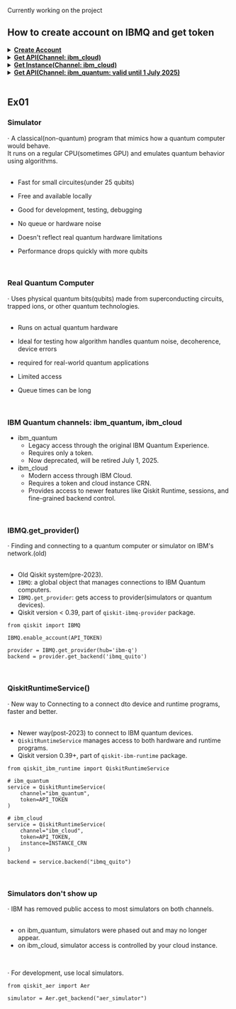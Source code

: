 Currently working on the project

## How to create account on IBMQ and get token

<details>
<summary><b><ins>Create Account</ins></b></summary>
<br>

<img src="https://github.com/user-attachments/assets/6aa7fc26-529a-4611-8d9e-d5c283134390" width="600" height="600">

###### ↳ [https://academic.ibm.com/](https://academic.ibm.com/) Make account using school email(intra_id@student.42.fr)
<br>


<img src="https://github.com/user-attachments/assets/79aaf909-b638-4b02-a8da-e0eb7e3dc10b" width="600" height="600">

###### ↳ IBM Cloud
<br>


<img src="https://github.com/user-attachments/assets/09d93be2-9419-411e-895d-410466d15745" width="600" height="600">

###### ↳ IBM Cloud Feature Code
<br>


<img src="https://github.com/user-attachments/assets/4a471a4c-e8ef-4a54-8aa9-753581942fff" width="600" height="600">

###### ↳ Request Feature Code
<br>


<img src="https://github.com/user-attachments/assets/bb338abf-a0a7-42ee-b0be-48505506333f" width="600" height="600">

###### ↳ Copy Code
<br>


<img src="https://github.com/user-attachments/assets/694d2db3-6aeb-4d3c-84b6-47f89b72125a" width="600" height="600">

###### ↳ [https://quantum.cloud.ibm.com/](https://quantum.cloud.ibm.com/) Sign in with the account created on the academic.ibm.com
<br>


<img src="https://github.com/user-attachments/assets/b58fc875-6bf7-47a7-913e-f381d66252fd" width="600" height="600">

###### ↳ Create an IBM Cloud account
<br>


<img src="https://github.com/user-attachments/assets/4a8cc10d-bdc1-4773-8b39-9a4b094e8b19" width="600" height="600">

###### ↳ Register with a code
<br>


<img src="https://github.com/user-attachments/assets/923240b9-ac67-4661-93e3-be54073c71dc" width="600" height="600">

###### ↳ Enter the code copied from academic.ibm.com
<br>


<img src="https://github.com/user-attachments/assets/bf2e29dd-9537-4ce1-8c91-60f4967fbe8d" width="600" height="600">

###### ↳ [https://quantum.ibm.com/](https://quantum.ibm.com/) Sign in and fill in your information
<br>
<br>


</details>


<details>
<summary><b><ins>Get API(Channel: ibm_cloud)</ins></b></summary>
<br>

<img src="https://github.com/user-attachments/assets/3042a7f0-2d71-4b23-b73d-a6adef75cb15" width="600" height="600">

###### ↳ [https://quantum.cloud.ibm.com/](https://quantum.cloud.ibm.com/) Sign in and Create API key
<br>


<img src="https://github.com/user-attachments/assets/bc50996a-7f53-4aa2-9897-38bbf4548c2f" width="600" height="600">

###### ↳ Create
<br>


<img src="https://github.com/user-attachments/assets/7ef22ed5-b50b-40ec-b80f-a2a9bc863aac" width="600" height="600">

###### ↳ Copy the API key or download .json file
<br>


<img src="https://github.com/user-attachments/assets/aaa4a8ae-3584-48db-b02b-4b12bcf8d11b" width="600" height="600">

###### ↳ Check the API keys
<br>
<br>


</details>


<details>
<summary><b><ins>Get Instance(Channel: ibm_cloud)</ins></b></summary>
<br>

<img src="https://github.com/user-attachments/assets/84e09334-65c5-4188-878b-dabdee97aa5c" width="600" height="600">

###### ↳ [https://quantum.cloud.ibm.com/](https://quantum.cloud.ibm.com/) Create an instance
<br>


<img src="https://github.com/user-attachments/assets/7e5ede05-020a-4dcc-9cd5-d85153568cec" width="600" height="600">

###### ↳ Create
<br>


<img src="https://github.com/user-attachments/assets/30417da9-66af-45ca-b770-ccaf6d13c28f" width="600" height="600">

###### ↳ Click
<br>


<img src="https://github.com/user-attachments/assets/4ffb28f3-2ef6-4a2f-b195-6a09d39f7aed" width="600" height="600">

###### ↳ Copy the instance CRN
<br>
<br>


</details>


<details>
<summary><b><ins>Get API(Channel: ibm_quantum: valid until 1 July 2025)</ins></b></summary>
<br>

<img src="https://github.com/user-attachments/assets/abecb504-36c4-481a-bf80-70a48be87007" width="600" height="600">

###### ↳ Copy the API Token
<br>
<br>


</details>
<br>


## Ex01

### Simulator

⋅ A classical(non-quantum) program that mimics how a quantum computer would behave.<br>
It runs on a regular CPU(sometimes GPU) and emulates quantum behavior using algorithms.<br>
<br>

- Fast for small circuites(under 25 qubits)
- Free and available locally
- Good for development, testing, debugging
- No queue or hardware noise

- Doesn't reflect real quantum hardware limitations
- Performance drops quickly with more qubits
<br>

### Real Quantum Computer

⋅ Uses physical quantum bits(qubits) made from superconducting circuits, trapped ions, or other quantum technologies.<br>
<br>

- Runs on actual quantum hardware
- Ideal for testing how algorithm handles quantum noise, decoherence, device errors
- required for real-world quantum applications

- Limited access
- Queue times can be long
<br>

### IBM Quantum channels: ibm_quantum, ibm_cloud

- ibm_quantum
	- Legacy access through the original IBM Quantum Experience.
	- Requires only a token.
	- Now deprecated, will be retired July 1, 2025.
- ibm_cloud
	- Modern access through IBM Cloud.
	- Requires a token and cloud instance CRN.
	- Provides access to newer features like Qiskit Runtime, sessions, and fine-grained backend control.
<br>

### IBMQ.get_provider()

⋅ Finding and connecting to a quantum computer or simulator on IBM's network.(old)<br>
<br>

- Old Qiskit system(pre-2023).
- `IBMQ`: a global object that manages connections to IBM Quantum computers.
- `IBMQ.get_provider`: gets access to provider(simulators or quantum devices).
- Qiskit version < 0.39, part of `qiskit-ibmq-provider` package.

```
from qiskit import IBMQ

IBMQ.enable_account(API_TOKEN)

provider = IBMQ.get_provider(hub='ibm-q')
backend = provider.get_backend('ibmq_quito')

```
<br>

### QiskitRuntimeService()

⋅ New way to Connecting to a connect dto device and runtime programs, faster and better.<br>
<br>

- Newer way(post-2023) to connect to IBM quantum devices.
- `QiskitRuntimeService` manages access to both hardware and runtime programs.
- Qiskit version 0.39+, part of `qiskit-ibm-runtime` package.

```
from qiskit_ibm_runtime import QiskitRuntimeService

# ibm_quantum
service = QiskitRuntimeService(
    channel="ibm_quantum",
    token=API_TOKEN
)

# ibm_cloud
service = QiskitRuntimeService(
    channel="ibm_cloud",
    token=API_TOKEN,
    instance=INSTANCE_CRN
)

backend = service.backend("ibmq_quito")

```
<br>

### Simulators don't show up

⋅ IBM has removed public access to most simulators on both channels.<br>
<br>

- on ibm_quantum, simulators were phased out and may no longer appear.
- on ibm_cloud, simulator access is controlled by your cloud instance.
<br>

⋅ For development, use local simulators.<br>

```
from qiskit_aer import Aer

simulator = Aer.get_backend("aer_simulator")

```
<br>
